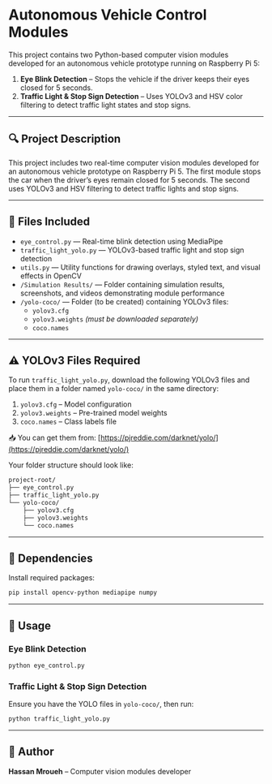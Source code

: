 # Autonomous Vehicle Control Modules

This project contains two Python-based computer vision modules developed for an autonomous vehicle prototype running on Raspberry Pi 5:

1. **Eye Blink Detection** – Stops the vehicle if the driver keeps their eyes closed for 5 seconds.  
2. **Traffic Light & Stop Sign Detection** – Uses YOLOv3 and HSV color filtering to detect traffic light states and stop signs.

---

## 🔍 Project Description

This project includes two real-time computer vision modules developed for an autonomous vehicle prototype on Raspberry Pi 5. The first module stops the car when the driver’s eyes remain closed for 5 seconds. The second uses YOLOv3 and HSV filtering to detect traffic lights and stop signs.

---

## 📁 Files Included

- `eye_control.py` — Real-time blink detection using MediaPipe  
- `traffic_light_yolo.py` — YOLOv3-based traffic light and stop sign detection  
- `utils.py` — Utility functions for drawing overlays, styled text, and visual effects in OpenCV  
- `/Simulation Results/` — Folder containing simulation results, screenshots, and videos demonstrating module performance  
- `/yolo-coco/` — Folder (to be created) containing YOLOv3 files:  
  - `yolov3.cfg`  
  - `yolov3.weights` *(must be downloaded separately)*  
  - `coco.names`  


---

## ⚠️ YOLOv3 Files Required

To run `traffic_light_yolo.py`, download the following YOLOv3 files and place them in a folder named `yolo-coco/` in the same directory:

1. `yolov3.cfg` – Model configuration  
2. `yolov3.weights` – Pre-trained model weights  
3. `coco.names` – Class labels file  

📥 You can get them from: [https://pjreddie.com/darknet/yolo/](https://pjreddie.com/darknet/yolo/)

Your folder structure should look like:

```bash
project-root/
├── eye_control.py
├── traffic_light_yolo.py
└── yolo-coco/
    ├── yolov3.cfg
    ├── yolov3.weights
    └── coco.names
````

---

## 🧩 Dependencies

Install required packages:

```bash
pip install opencv-python mediapipe numpy
```


---

## 🚀 Usage

### Eye Blink Detection

```bash
python eye_control.py
```

### Traffic Light & Stop Sign Detection

Ensure you have the YOLO files in `yolo-coco/`, then run:

```bash
python traffic_light_yolo.py
```

---

## 👤 Author

**Hassan Mroueh** – Computer vision modules developer

```

